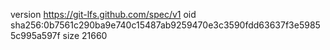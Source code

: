 version https://git-lfs.github.com/spec/v1
oid sha256:0b7561c290ba9e740c15487ab9259470e3c3590fdd63637f3e59855c995a597f
size 21660
